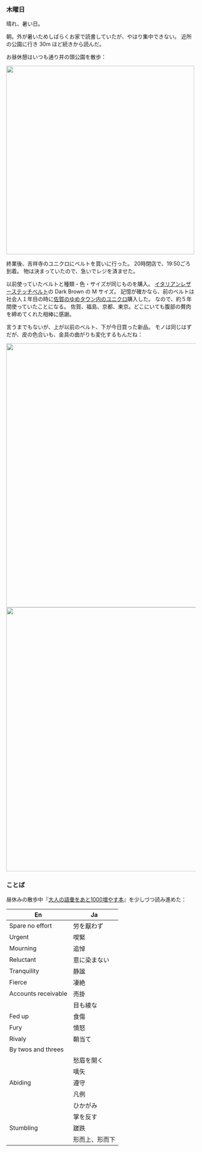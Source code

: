 ### 木曜日

晴れ、暑い日。

朝。外が暑いためしばらくお家で読書していたが、やはり集中できない。
近所の公園に行き 30m ほど続きから読んだ。

お昼休憩はいつも通り井の頭公園を散歩：

<img src="https://i.imgur.com/IVbB4de.jpg" width="500">

終業後、吉祥寺のユニクロにベルトを買いに行った。
20時閉店で、19:50ごろ到着。
物は決まっていたので、急いでレジを済ませた。

以前使っていたベルトと種類・色・サイズが同じものを購入。
[イタリアンレザーステッチベルト](https://www.uniqlo.com/jp/ja/products/E433767-000/00?colorDisplayCode=38&sizeDisplayCode=004)の Dark Brown の M サイズ。
記憶が確かなら、前のベルトは社会人１年目の時に[佐賀のゆめタウン内のユニクロ](https://www.izumi.jp/tenpo/saga/shop/fashion/uniqlo)購入した。
なので、約５年間使っていたことになる。
佐賀、福島、京都、東京。どこにいても腹部の贅肉を締めてくれた相棒に感謝。

言うまでもないが、上が以前のベルト、下が今日買った新品。
モノは同じはずだが、皮の色合いも、金具の曲がりも変化するもんだね：

<img src="https://i.imgur.com/ZY9Zij4.jpg" width="700">

<img src="https://i.imgur.com/KyUcu9q.jpg" width="700">

### ことば

昼休みの散歩中『[大人の語彙をあと1000増やす本](https://www.amazon.co.jp/%E3%83%AC%E3%83%99%E3%83%AB%E9%81%B8%E6%8A%9E%E5%BC%8F%E5%A4%A7%E4%BA%BA%E3%81%AE%E8%AA%9E%E5%BD%99%E3%82%92%E3%81%82%E3%81%A81000%E5%A2%97%E3%82%84%E3%81%99%E6%9C%AC-%E7%A6%8F%E7%94%B0-%E5%B0%9A%E5%BC%98-ebook/dp/B082VSY7L4)』を少しづつ読み進めた：

|En|Ja|
|---|---|
|Spare no effort|労を厭わず|
|Urgent|喫緊|
|Mourning|追悼|
|Reluctant|意に染まない|
|Tranquility|静謐|
|Fierce|凄絶|
|Accounts receivable|売掛|
||目も綾な|
|Fed up|食傷|
|Fury|憤怒|
|Rivaly|鞘当て|
|By twos and threes||
||愁眉を開く|
||嚆矢|
|Abiding|遵守|
||凡例|
||ひかがみ|
||掌を反す|
|Stumbling|蹉跌|
||形而上、形而下|